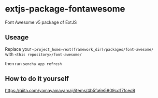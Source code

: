 # extjs-package-fontawesome
Font Awesome v5 package of ExtJS

## Useage
Replace your
`<project_home>/ext(framework_dir)/packages/font-awesome/`
with
`<this repository>/font-awesome/`  
  
then
run `sencha app refresh`
  

## How to do it yourself
https://qiita.com/yamayamayamaji/items/4b5fa6e5809cd17fced8
